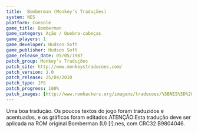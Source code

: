 ```yaml
---
title:  Bomberman (Monkey's Traduções)
system: NES
platform: Console
game_title: Bomberman
game_category: Ação / Quebra-cabeças
game_players: 1
game_developer: Hudson Soft
game_publisher: Hudson Soft
game_release_date: 05/05/1987
patch_group: Monkey's Traduções
patch_site: http://www.monkeystraducoes.com/
patch_version: 1.0
patch_release: 25/04/2010
patch_type: IPS
patch_progress: 100%
patch_images: [http://www.romhackers.org/imagens/traducoes/%5BNES%5D%20Bomberman%20-%20Monkey's%20Tradu%C3%A7%C3%B5es%20-%201.png,http://www.romhackers.org/imagens/traducoes/%5BNES%5D%20Bomberman%20-%20Monkey's%20Tradu%C3%A7%C3%B5es%20-%202.png,http://www.romhackers.org/imagens/traducoes/%5BNES%5D%20Bomberman%20-%20Monkey's%20Tradu%C3%A7%C3%B5es%20-%203.png]
---
```

Uma boa tradução. Os poucos textos do jogo foram traduzidos e acentuados, e os gráficos foram editados.ATENÇÃO:Esta tradução deve ser aplicada na ROM original Bomberman (U) [!].nes, com CRC32 B9804046.